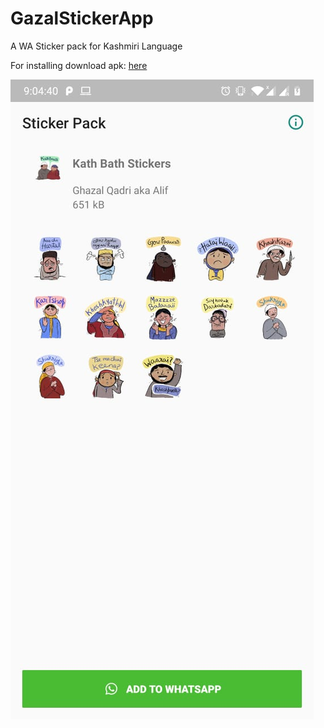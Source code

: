 # GazalStickerApp
A WA Sticker pack for Kashmiri Language

For installing download apk: [here](https://github.com/romaan7/GazalStickerApp/blob/master/release/app-release.apk  "Download APK")

![alt text](Screenshot.jpeg?raw=true "SCREEN")

